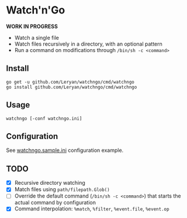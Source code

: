 # Watch'n'Go

**WORK IN PROGRESS**

 * Watch a single file
 * Watch files recursively in a directory, with an optional pattern
 * Run a command on modifications through `/bin/sh -c <command>`

## Install

```
go get -u github.com/Leryan/watchngo/cmd/watchngo
go install github.com/Leryan/watchngo/cmd/watchngo
```

## Usage

```
watchngo [-conf watchngo.ini]
```

## Configuration

See [watchngo.sample.ini](watchngo.sample.ini) configuration example.

## TODO

 * [x] Recursive directory watching
 * [x] Match files using `path/filepath.Glob()`
 * [ ] Override the default command (`/bin/sh -c <command>`) that starts the actual command by configuration
 * [x] Command interpolation: `%match`, `%filter`, `%event.file`, `%event.op`
